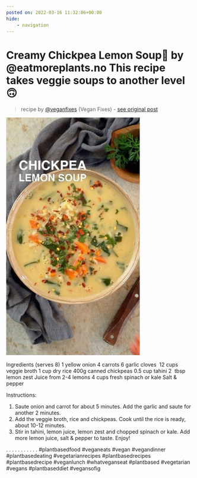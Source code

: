 ```yaml
---
posted on: 2022-03-16 11:32:06+00:00
hide:
    - navigation
---
```


# Creamy Chickpea Lemon Soup🍋 by @eatmoreplants.no This recipe takes veggie soups to another level🙃 

> recipe by [@veganfixes](https://www.instagram.com/veganfixes/) 
(Vegan Fixes) - [see original post](https://instagram.com/p/CbKcKr7JxwF)

![](../img/veganfixes_16-03-2022_1103.png)


Ingredients (serves 8)
1 yellow onion
4 carrots
6 garlic cloves 
12 cups veggie broth
1 cup dry rice
400g canned chickpeas
0.5 cup tahini
2  tbsp lemon zest
Juice from 2-4 lemons
4 cups fresh spinach or kale
Salt & pepper

Instructions:
1. Saute onion and carrot for about 5 minutes. Add the garlic and saute for another 2 minutes.
2. Add the veggie broth, rice and chickpeas. Cook until the rice is ready, about 10-12 minutes.
3. Stir in tahini, lemon juice, lemon zest and chopped spinach or kale. Add more lemon juice, salt & pepper to taste. Enjoy!

.
.
.
.
.
.
.
.
.
.
.
\#plantbasedfood \#veganeats \#vegan \#vegandinner \#plantbasedeating \#vegetarianrecipes \#plantbasedrecipes \#plantbasedrecipe \#veganlunch \#whatveganseat \#plantbased \#vegetarian \#vegans \#plantbaseddiet \#vegansofig 